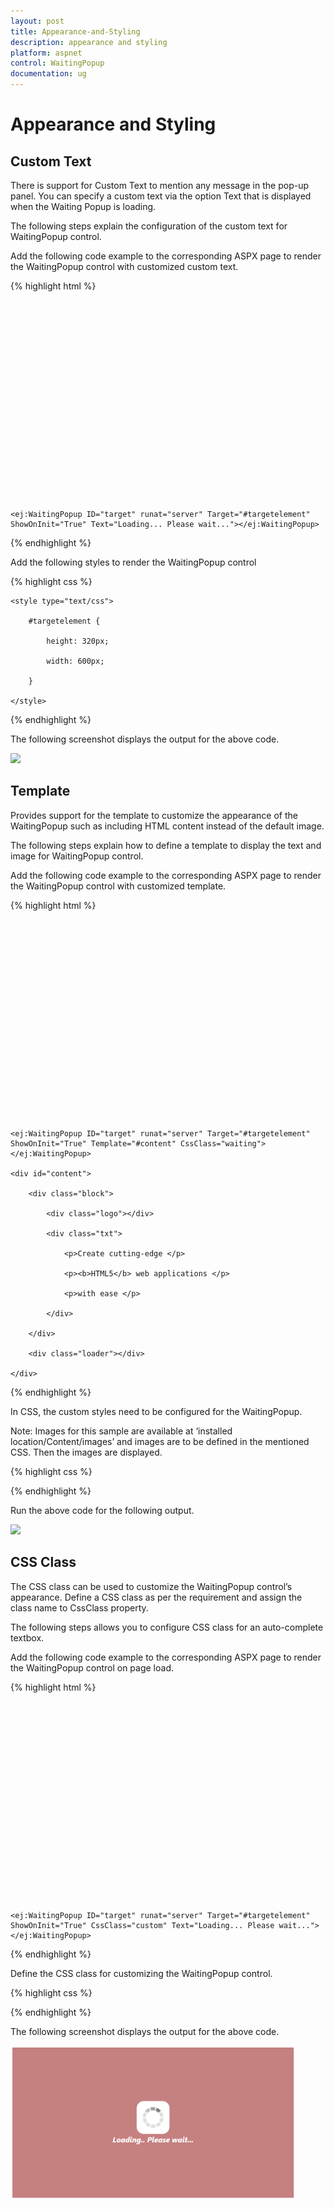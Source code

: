 ```yaml
---
layout: post
title: Appearance-and-Styling
description: appearance and styling 	
platform: aspnet
control: WaitingPopup
documentation: ug
---
```


# Appearance and Styling 	

## Custom Text

There is support for Custom Text to mention any message in the pop-up panel.  You can specify a custom text via the option Text that is displayed when the Waiting Popup is loading.

The following steps explain the configuration of the custom text for WaitingPopup control.

Add the following code example to the corresponding ASPX page to render the WaitingPopup control with customized custom text.

{% highlight html %}

<div id="targetelement"></div>

    <ej:WaitingPopup ID="target" runat="server" Target="#targetelement" ShowOnInit="True" Text="Loading... Please wait..."></ej:WaitingPopup>



{% endhighlight %}



Add the following styles to render the WaitingPopup control

{% highlight css %}

    <style type="text/css">

        #targetelement {

            height: 320px;

            width: 600px;

        }

    </style>





{% endhighlight %}

The following screenshot displays the output for the above code.

 ![](Appearance-and-Styling_images/Appearance-and-Styling_img1.png) 



## Template

Provides support for the template to customize the appearance of the WaitingPopup such as including HTML content instead of the default image.

The following steps explain how to define a template to display the text and image for WaitingPopup control.

Add the following code example to the corresponding ASPX page to render the WaitingPopup control with customized template.

{% highlight html %}

<div id="targetelement"></div>

    <ej:WaitingPopup ID="target" runat="server" Target="#targetelement" ShowOnInit="True" Template="#content" CssClass="waiting"></ej:WaitingPopup>

    <div id="content">

        <div class="block">

            <div class="logo"></div>

            <div class="txt">

                <p>Create cutting-edge </p>

                <p><b>HTML5</b> web applications </p>

                <p>with ease </p>

            </div>

        </div>

        <div class="loader"></div>

    </div>





{% endhighlight %}



In CSS, the custom styles need to be configured for the WaitingPopup.

Note: Images for this sample are available at ‘installed location/Content/images’ and images are to be defined in the mentioned CSS. Then the images are displayed.

{% highlight css %}

  <style type="text/css" class="cssStyles">

        #targetelement {

            height: 320px;

            margin: 0 auto;

            width: 600px;

        }



        .block {

            height: 76px;

        }



        .logo {

            background-image: url("../Content/images/waitingpopup/js_logo.png");

            float: left;

            height: 100%;

            width: 77px;

            margin-right: 15px;

        }



        .txt {

            float: left;

            font-size: 17px;

            height: 100%;

            text-align: left;

        }



            .txt p {

                margin: 0;

            }



        .loader {

            background: url("../Content/images/waitingpopup/load_light.gif") no-repeat scroll -5px 18px transparent;

            height: 40px;

            width: 100%;

        }



        .darktheme .loader {

            background-image: url("../Content/images/waitingpopup/load_dark.gif");

        }



        #content {

            cursor: default;

            height: 112px;

            width: 285px;

        }

    </style>



{% endhighlight %}



Run the above code for the following output.

![](Appearance-and-Styling_images/Appearance-and-Styling_img2.png) 



## CSS Class

The CSS class can be used to customize the WaitingPopup control’s appearance. Define a CSS class as per the requirement and assign the class name to CssClass property.

The following steps allows you to configure CSS class for an auto-complete textbox.

Add the following code example to the corresponding ASPX page to render the WaitingPopup control on page load.

{% highlight html %}

<div id="targetelement"></div>

    <ej:WaitingPopup ID="target" runat="server" Target="#targetelement" ShowOnInit="True" CssClass="custom" Text="Loading... Please wait..."></ej:WaitingPopup>





{% endhighlight %}



Define the CSS class for customizing the WaitingPopup control.

{% highlight css %}



  <style type="text/css">

        #targetelement {

            height: 320px;

            width: 600px;

        }



        .custom {

            background-color: darkred;

            font-style: italic;

            font-weight: bolder;

            opacity: 0.5;

        }

    </style>



{% endhighlight %}



The following screenshot displays the output for the above code.

![](Appearance-and-Styling_images/Appearance-and-Styling_img3.png) 





